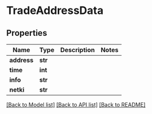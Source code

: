 # TradeAddressData

## Properties
Name | Type | Description | Notes
------------ | ------------- | ------------- | -------------
**address** | **str** |  | 
**time** | **int** |  | 
**info** | **str** |  | 
**netki** | **str** |  | 

[[Back to Model list]](../README.md#documentation-for-models) [[Back to API list]](../README.md#documentation-for-api-endpoints) [[Back to README]](../README.md)


